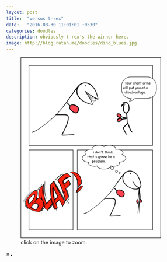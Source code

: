 ```yaml
---
layout: post
title:  "versus t-rex"
date:   "2016-08-30 11:01:01 +0530"
categories: doodles
description: obviously t-rex's the winner here.
image: http://blog.ratan.me/doodles/dino_blues.jpg
---
```

<figure>
    <img id="myImg" style="border: 1px solid #000;" src="/doodles/dino_blues.jpg" alt="" width="90%" height="90%">
  <figcaption>click on the image to zoom.</figcaption>
</figure>


<div id="myModal" class="modal">
  <span class="close">×</span>
  <img class="modal-content" id="img01" style="border: 1px solid #000;">
  <div id="caption"></div>
</div>
